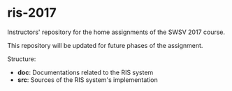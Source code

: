 # ris-2017
Instructors' repository for the home assignments of the SWSV 2017 course.

This repository will be updated for future phases of the assignment.

Structure:
- **doc**: Documentations related to the RIS system 
- **src**: Sources of the RIS system's implementation